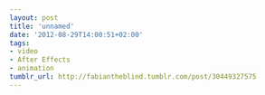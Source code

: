 ```yaml
---
layout: post
title: 'unnamed'
date: '2012-08-29T14:00:51+02:00'
tags:
- video
- After Effects
- animation
tumblr_url: http://fabiantheblind.tumblr.com/post/30449327575
---
```

